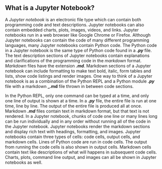 
## What is a Jupyter Notebook?
A _Jupyter notebook_ is an electronic file type which can contain both programming code and text descriptions. Jupyter notebooks can also contain embedded charts, plots, images, videos, and links. Jupyter notebooks run in a web browser like Google Chrome or Firefox.
Although Jupyter notebooks can contain the code of many different programming languages, many Jupyter notebooks contain Python code. The Python code in a Jupyter notebook is the same type of Python code found in a **_.py_** file. The text description sections of Jupyter notebooks contain explanations and clarifications of the programming code in the _markdown_ format. _Markdown_ files have the extension **_.md_**. Markdown sections of a Jupyter notebook can include formatting to make text bold, italic, form tables and lists, show code listings and render images.
One way to think of a Jupyter notebook is as a combination of the Python REPL and a Python module **_.py_** file with a markdown **_.md** file thrown in between code sections. 

In the Python REPL, only one command can be typed at a time, and only one line of output is shown at a time. In a **_.py_** file, the entire file is run at one time, line by line. The output of the entire file is produced all at once. Markdown **_.md_** files contain text in markdown format, but that text is not rendered. In a Jupyter notebook, chunks of code one line or many lines long can be run individually and in any order without running all of the code in the Jupyter notebook. Jupyter notebooks render the markdown sections and display rich text with headings, formatting, and images.
Jupyter notebooks contain three types of cells: code cells, output cells, and markdown cells. Lines of Python code are run in code cells. The output from running the code cells is also shown in output cells. Markdown cells contain text like descriptions of what will happens in subsequent code cells. Charts, plots, command line output, and images can all be shown in Jupyter notebooks as well. 
 

